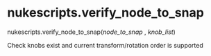 # nukescripts.verify_node_to_snap
nukescripts.verify_node_to_snap(_node_to_snap_ , _knob_list_)

Check knobs exist and current transform/rotation order is supported
